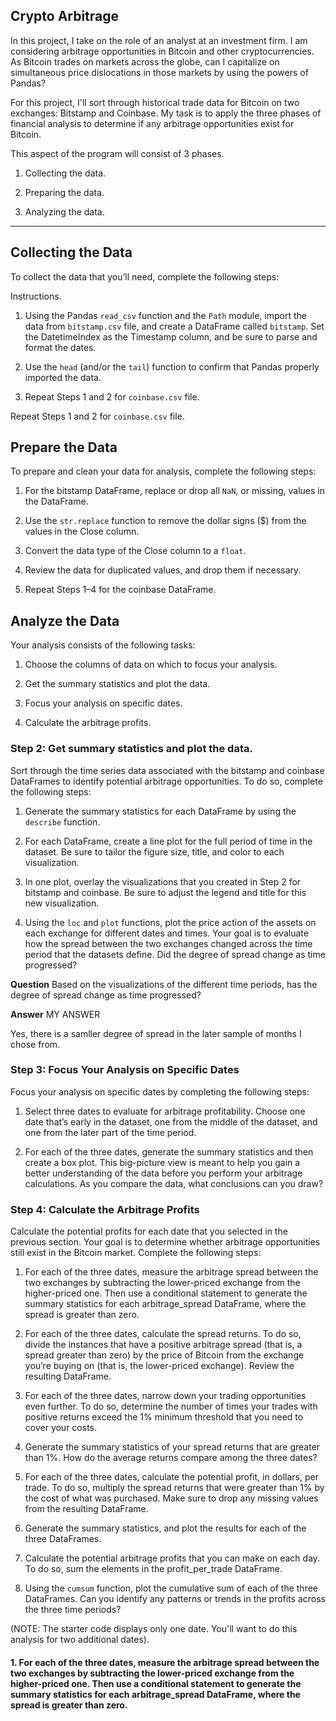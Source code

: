 ## Crypto Arbitrage

In this project, I take on the role of an analyst at an investment firm. I am considering arbitrage opportunities in Bitcoin and other cryptocurrencies. As Bitcoin trades on markets across the globe, can I capitalize on simultaneous price dislocations in those markets by using the powers of Pandas?

For this project, I'll sort through historical trade data for Bitcoin on two exchanges: Bitstamp and Coinbase. My task is to apply the three phases of financial analysis to determine if any arbitrage opportunities exist for Bitcoin.

This aspect of the program will consist of 3 phases.

1. Collecting the data.

2. Preparing the data.

3. Analyzing the data. 
---

## Collecting the Data

To collect the data that you’ll need, complete the following steps:

Instructions. 

1. Using the Pandas `read_csv` function and the `Path` module, import the data from `bitstamp.csv` file, and create a DataFrame called `bitstamp`. Set the DatetimeIndex as the Timestamp column, and be sure to parse and format the dates.

2. Use the `head` (and/or the `tail`) function to confirm that Pandas properly imported the data.

3. Repeat Steps 1 and 2 for `coinbase.csv` file.




 Repeat Steps 1 and 2 for `coinbase.csv` file.
## Prepare the Data

To prepare and clean your data for analysis, complete the following steps:

1. For the bitstamp DataFrame, replace or drop all `NaN`, or missing, values in the DataFrame.

2. Use the `str.replace` function to remove the dollar signs ($) from the values in the Close column.

3. Convert the data type of the Close column to a `float`.

4. Review the data for duplicated values, and drop them if necessary.

5. Repeat Steps 1–4 for the coinbase DataFrame.





## Analyze the Data

Your analysis consists of the following tasks: 

1. Choose the columns of data on which to focus your analysis.

2. Get the summary statistics and plot the data.

3. Focus your analysis on specific dates.

4. Calculate the arbitrage profits.




### Step 2: Get summary statistics and plot the data.

Sort through the time series data associated with the bitstamp and coinbase DataFrames to identify potential arbitrage opportunities. To do so, complete the following steps:

1. Generate the summary statistics for each DataFrame by using the `describe` function.

2. For each DataFrame, create a line plot for the full period of time in the dataset. Be sure to tailor the figure size, title, and color to each visualization.

3. In one plot, overlay the visualizations that you created in Step 2 for bitstamp and coinbase. Be sure to adjust the legend and title for this new visualization.

4. Using the `loc` and `plot` functions, plot the price action of the assets on each exchange for different dates and times. Your goal is to evaluate how the spread between the two exchanges changed across the time period that the datasets define. Did the degree of spread change as time progressed?



**Question** Based on the visualizations of the different time periods, has the degree of spread change as time progressed?

**Answer** MY ANSWER 

Yes, there is a samller degree of spread in the later sample of months I chose from.



### Step 3: Focus Your Analysis on Specific Dates

Focus your analysis on specific dates by completing the following steps:

1. Select three dates to evaluate for arbitrage profitability. Choose one date that’s early in the dataset, one from the middle of the dataset, and one from the later part of the time period.

2. For each of the three dates, generate the summary statistics and then create a box plot. This big-picture view is meant to help you gain a better understanding of the data before you perform your arbitrage calculations. As you compare the data, what conclusions can you draw?



### Step 4: Calculate the Arbitrage Profits

Calculate the potential profits for each date that you selected in the previous section. Your goal is to determine whether arbitrage opportunities still exist in the Bitcoin market. Complete the following steps:

1. For each of the three dates, measure the arbitrage spread between the two exchanges by subtracting the lower-priced exchange from the higher-priced one. Then use a conditional statement to generate the summary statistics for each arbitrage_spread DataFrame, where the spread is greater than zero.

2. For each of the three dates, calculate the spread returns. To do so, divide the instances that have a positive arbitrage spread (that is, a spread greater than zero) by the price of Bitcoin from the exchange you’re buying on (that is, the lower-priced exchange). Review the resulting DataFrame.

3. For each of the three dates, narrow down your trading opportunities even further. To do so, determine the number of times your trades with positive returns exceed the 1% minimum threshold that you need to cover your costs.

4. Generate the summary statistics of your spread returns that are greater than 1%. How do the average returns compare among the three dates?

5. For each of the three dates, calculate the potential profit, in dollars, per trade. To do so, multiply the spread returns that were greater than 1% by the cost of what was purchased. Make sure to drop any missing values from the resulting DataFrame.

6. Generate the summary statistics, and plot the results for each of the three DataFrames.

7. Calculate the potential arbitrage profits that you can make on each day. To do so, sum the elements in the profit_per_trade DataFrame.

8. Using the `cumsum` function, plot the cumulative sum of each of the three DataFrames. Can you identify any patterns or trends in the profits across the three time periods?

(NOTE: The starter code displays only one date. You'll want to do this analysis for two additional dates).


#### 1. For each of the three dates, measure the arbitrage spread between the two exchanges by subtracting the lower-priced exchange from the higher-priced one. Then use a conditional statement to generate the summary statistics for each arbitrage_spread DataFrame, where the spread is greater than zero.

